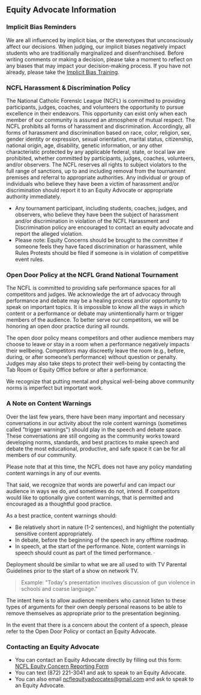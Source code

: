 ## Equity Advocate Information

### Implicit Bias Reminders

We are all influenced by implicit bias, or the stereotypes that unconsciously
affect our decisions. When judging, our implicit biases negatively impact
students who are traditionally marginalized and disenfranchised. Before writing
comments or making a decision, please take a moment to reflect on any biases
that may impact your decision-making process. If you have not already, please
take the [Implicit Bias Training](https://docs.google.com/forms/d/e/1FAIpQLSeOWgcJfxeOt_92jbEMf6NfkVSPcvU-DwT2Q3dsmhdb9ptB1g/viewform?usp=sf_link).

### NCFL Harassment & Discrimination Policy

The National Catholic Forensic League (NCFL) is committed to providing
participants, judges, coaches, and volunteers the opportunity to pursue
excellence in their endeavors. This opportunity can exist only when each member
of our community is assured an atmosphere of mutual respect. The NCFL prohibits
all forms of harassment and discrimination. Accordingly, all forms of
harassment and discrimination based on race, color, religion, sex, gender
identity or expression, sexual orientation, marital status, citizenship,
national origin, age, disability, genetic information, or any other
characteristic protected by any applicable federal, state, or local law are
prohibited, whether committed by participants, judges, coaches, volunteers,
and/or observers. The NCFL reserves all rights to subject violators to the full
range of sanctions, up to and including removal from the tournament premises
and referral to appropriate authorities. Any individual or group of individuals
who believe they have been a victim of harassment and/or discrimination should
report it to an Equity Advocate or appropriate authority immediately.

* Any tournament participant, including students, coaches, judges, and
observers, who believe they have been the subject of harassment and/or
discrimination in violation of the NCFL Harassment and Discrimination policy
are encouraged to contact an equity advocate and report the alleged violation.
* Please note: Equity Concerns should be brought to the committee if someone
feels they have faced discrimination or harassment, while Rules Protests should
be filed if someone is in violation of competitive event rules.

### Open Door Policy at the NCFL Grand National Tournament

The NCFL is committed to providing safe performance spaces for all competitors
and judges. We acknowledge the art of advocacy through performance and debate
may be a healing process and/or opportunity to speak on important topics. It is
impossible to know all the ways in which content or a performance or debate may
unintentionally harm or trigger members of the audience. To better serve our
competitors, we will be honoring an open door practice during all rounds.

The open door policy means competitors and other audience members may choose to
leave or stay in a room when a performance negatively impacts their wellbeing.
Competitors may discreetly leave the room (e.g., before, during, or after
someone’s performance) without question or penalty. Judges may also take steps
to protect their well-being by contacting the Tab Room or Equity Office before
or after a performance.

We recognize that putting mental and physical well-being above community norms
is imperfect but important work.

### A Note on Content Warnings

Over the last few years, there have been many important and necessary
conversations in our activity about the role content warnings (sometimes called
"trigger warnings") should play in the speech and debate space. These
conversations are still ongoing as the community works toward developing norms,
standards, and best practices to make speech and debate the most educational,
productive, and safe space it can be for all members of our community.

Please note that at this time, the NCFL does not have any policy mandating
content warnings in any of our events.

That said, we recognize that words are powerful and can impact our audience in
ways we do, and sometimes do not, intend. If competitors would like to
optionally give content warnings, that is permitted and encouraged as a
thoughtful good practice.

As a best practice, content warnings should:

* Be relatively short in nature (1-2 sentences), and highlight the
  potentially sensitive content appropriately. 
* In debate, before the beginning of the speech in any offtime roadmap. 
* In speech, at the start of the performance. Note, content warnings in
  speech should count as part of the timed performance. ·

Deployment should be similar to what we are all used to with TV Parental
Guidelines prior to the start of a show on network TV.

> Example: "Today's presentation involves discussion of gun violence in schools
> and coarse language." 

The intent here is to allow audience members who cannot listen to these types
of arguments for their own deeply personal reasons to be able to remove
themselves as appropriate prior to the presentation beginning.

In the event that there is a concern about the content of a speech, please
refer to the Open Door Policy or contact an Equity Advocate.

### Contacting an Equity Advocate

* You can contact an Equity Advocate directly by filling out this form: [NCFL
  Equity Concern Reporting Form](https://docs.google.com/forms/d/e/1FAIpQLScQK8AJkpY17L9k4sInTWZq2NgoPSTnBl28T1fL7NymOAaTDg/viewform?usp=sf_link)
* You can text (872) 221-3041 and ask to speak to an Equity Advocate.
* You can also email [ncflequityadvocates@gmail.com](email) and ask to speak to
  an Equity Advocate.
